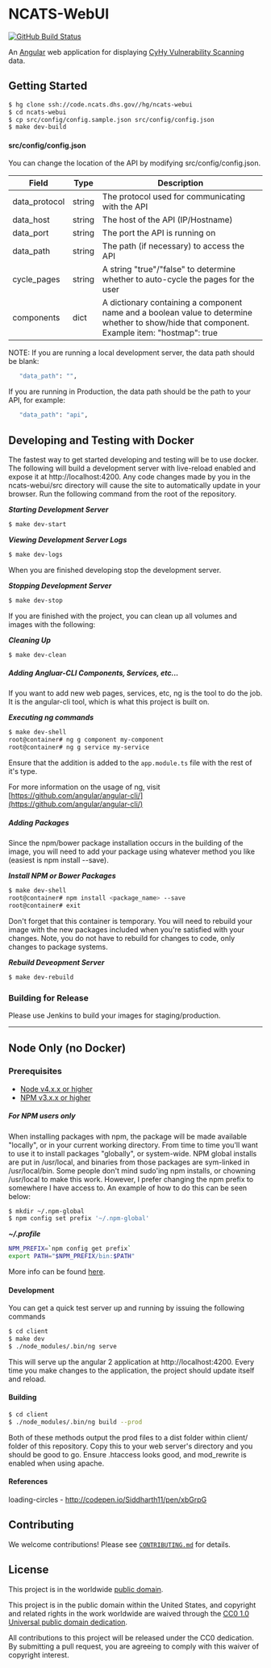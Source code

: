 # NCATS-WebUI

[![GitHub Build Status](https://github.com/cisagov/ncats-webui/workflows/build/badge.svg)](https://github.com/cisagov/ncats-webui/actions)

An [Angular](https://angular.io/) web application for displaying
[CyHy Vulnerability Scanning](https://github.com/cisagov/cyhy_amis) data.

## Getting Started
```bash
$ hg clone ssh://code.ncats.dhs.gov//hg/ncats-webui
$ cd ncats-webui
$ cp src/config/config.sample.json src/config/config.json
$ make dev-build
```

#### src/config/config.json
You can change the location of the API by modifying src/config/config.json.

| Field         | Type     | Description                                      |
| ------------- | -------- | ------------------------------------------------ |
| data_protocol | string   | The protocol used for communicating with the API |
| data_host     | string   | The host of the API (IP/Hostname)                |
| data_port     | string   | The port the API is running on                   |
| data_path     | string   | The path (if necessary) to access the API        |
| cycle_pages   | string   | A string "true"/"false" to determine whether to auto-cycle the pages for the user |
| components    | dict     | A dictionary containing a component name and a boolean value to determine whether to show/hide that component. Example item: "hostmap": true    |

NOTE: If you are running a local development server, the data path should be blank:
```bash
   "data_path": "",
```
If you are running in Production, the data path should be the path to your API, for example:
```bash
   "data_path": "api",
```

## Developing and Testing with Docker
The fastest way to get started developing and testing will be to use docker. The following will build a development server with live-reload enabled and expose it at http://localhost:4200. Any code changes made by you in the ncats-webui/src directory will cause the site to automatically update in your browser. Run the following command from the root of the repository.

**_Starting Development Server_**
```bash
$ make dev-start
```

**_Viewing Development Server Logs_**
```bash
$ make dev-logs
```

When you are finished developing stop the development server.

**_Stopping Development Server_**
```bash
$ make dev-stop
```

If you are finished with the project, you can clean up all volumes and images with the following:

**_Cleaning Up_**
```bash
$ make dev-clean
```


##### Adding Angluar-CLI Components, Services, etc...
If you want to add new web pages, services, etc, ng is the tool to do the job. It is the angular-cli tool, which is what this project is built on.

**_Executing ng commands_**
```bash
$ make dev-shell
root@container# ng g component my-component
root@container# ng g service my-service
```

Ensure that the addition is added to the `app.module.ts` file with the rest of it's type.

For more information on the usage of ng, visit [https://github.com/angular/angular-cli/](https://github.com/angular/angular-cli/)

##### Adding Packages
Since the npm/bower package installation occurs in the building of the image, you will need to add your package using whatever method you like (easiest is npm install --save).

**_Install NPM or Bower Packages_**
```bash
$ make dev-shell
root@container# npm install <package_name> --save
root@container# exit
```

Don't forget that this container is temporary. You will need to rebuild your image with the new packages included when you're satisfied with your changes. Note, you do not have to rebuild for changes to code, only changes to package systems.

**_Rebuild Deveopment Server_**
```bash
$ make dev-rebuild
```

### Building for Release
Please use Jenkins to build your images for staging/production.

---

## Node Only (no Docker)
### Prerequisites
- [Node v4.x.x or higher][node-installation]
- [NPM v3.x.x or higher][npm-installation]

#####  For NPM users only
When installing packages with npm, the package will be made available "locally", or in your current working directory. From time to time you'll want to use it to install packages "globally", or system-wide. NPM global installs are put in /usr/local, and binaries from those packages are sym-linked in /usr/local/bin. Some people don't mind sudo'ing npm installs, or chowning /usr/local to make this work. However, I prefer changing the npm prefix to somewhere I have access to. An example of how to do this can be seen below:

```bash
$ mkdir ~/.npm-global
$ npm config set prefix '~/.npm-global'
```
**_~/.profile_**
```bash
NPM_PREFIX=`npm config get prefix`
export PATH="$NPM_PREFIX/bin:$PATH"
```

More info can be found [here](https://docs.npmjs.com/getting-started/fixing-npm-permissions).

[angular-cli-repo]: <https://github.com/angular/angular-cli>
[node-installation]: <https://nodejs.org/en/>
[npm-installation]: <http://blog.npmjs.org/post/85484771375/how-to-install-npm>

#### Development
You can get a quick test server up and running by issuing the following
commands

```bash
$ cd client
$ make dev
$ ./node_modules/.bin/ng serve
```

This will serve up the angular 2 application at http://localhost:4200. Every time you make changes to the application, the project should update itself and reload.

#### Building
```bash
$ cd client
$ ./node_modules/.bin/ng build --prod
```

Both of these methods output the prod files to a dist folder within client/ folder of this repository. Copy this to your web server's directory and you should be good to go. Ensure .htaccess looks good, and mod_rewrite is enabled when using apache.

#### References
loading-circles - http://codepen.io/Siddharth11/pen/xbGrpG

## Contributing ##

We welcome contributions!  Please see [`CONTRIBUTING.md`](CONTRIBUTING.md) for
details.

## License ##

This project is in the worldwide [public domain](LICENSE).

This project is in the public domain within the United States, and
copyright and related rights in the work worldwide are waived through
the [CC0 1.0 Universal public domain
dedication](https://creativecommons.org/publicdomain/zero/1.0/).

All contributions to this project will be released under the CC0
dedication. By submitting a pull request, you are agreeing to comply
with this waiver of copyright interest.
